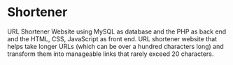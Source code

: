 # Shortener
URL Shortener Website using MySQL as database and the PHP as back end and the HTML, CSS, JavaScript as front end.
URL shortener website that helps take longer URLs (which can be over a hundred characters long) and transform them into manageable links that rarely exceed 20 characters.

